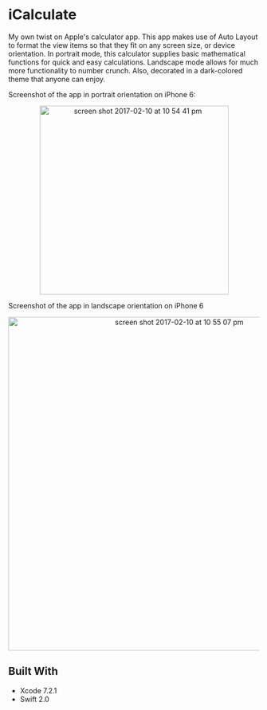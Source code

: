 # iCalculate
My own twist on Apple's calculator app. This app makes use of Auto Layout to format the view items so that they fit on any screen size, or device orientation. In portrait mode, this calculator supplies basic mathematical functions for quick and easy calculations. Landscape mode allows for much more functionality to number crunch. Also, decorated in a dark-colored theme that anyone can enjoy.

<p>Screenshot of the app in portrait orientation on iPhone 6:</p>
<p align="center">
<img width="379" alt="screen shot 2017-02-10 at 10 54 41 pm" src="https://cloud.githubusercontent.com/assets/12617861/22851109/26695cf0-efe6-11e6-9155-65c03f0832e9.png">
</p>

<p>Screenshot of the app in landscape orientation on iPhone 6</p>
<p align="center">
<img width="670" alt="screen shot 2017-02-10 at 10 55 07 pm" src="https://cloud.githubusercontent.com/assets/12617861/22851136/0f7c146e-efe7-11e6-8ee4-2fdc1f8cb5f3.png">
</p>

## Built With
- Xcode 7.2.1
- Swift 2.0

